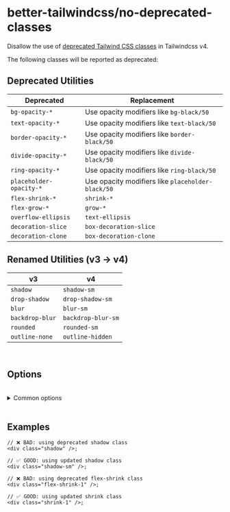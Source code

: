 # better-tailwindcss/no-deprecated-classes

Disallow the use of [deprecated Tailwind CSS classes](https://tailwindcss.com/docs/upgrade-guide#removed-deprecated-utilities) in Tailwindcss v4.

The following classes will be reported as deprecated:

## Deprecated Utilities

| **Deprecated**             | **Replacement**                               |
|---------------------------|-----------------------------------------------|
| `bg-opacity-*`            | Use opacity modifiers like `bg-black/50`      |
| `text-opacity-*`          | Use opacity modifiers like `text-black/50`    |
| `border-opacity-*`        | Use opacity modifiers like `border-black/50`  |
| `divide-opacity-*`        | Use opacity modifiers like `divide-black/50`  |
| `ring-opacity-*`          | Use opacity modifiers like `ring-black/50`    |
| `placeholder-opacity-*`   | Use opacity modifiers like `placeholder-black/50` |
| `flex-shrink-*`           | `shrink-*`                                    |
| `flex-grow-*`             | `grow-*`                                      |
| `overflow-ellipsis`       | `text-ellipsis`                               |
| `decoration-slice`        | `box-decoration-slice`                        |
| `decoration-clone`        | `box-decoration-clone`                        |

## Renamed Utilities (v3 → v4)

| **v3**                    | **v4**                   |
|--------------------------|--------------------------|
| `shadow`                 | `shadow-sm`              |
| `drop-shadow`            | `drop-shadow-sm`         |
| `blur`                   | `blur-sm`                |
| `backdrop-blur`          | `backdrop-blur-sm`       |
| `rounded`                | `rounded-sm`             |
| `outline-none`           | `outline-hidden`         |

<br/>

## Options

<br/>

<details>
  <summary>Common options</summary>

  <br/>

  These options are common to all rules and can also be set globally via the [`settings` object](../settings/settings.md).

  <br/>

### `attributes`

  The name of the attribute that contains the tailwind classes.  

  **Type**: Array of [Matchers](../configuration/advanced.md)  
  **Default**: [Name](../configuration/advanced.md#name-based-matching) for `"class"` and [strings Matcher](../configuration/advanced.md#types-of-matchers) for `"class", "className"`

  <br/>

### `callees`

  List of function names which arguments should also get linted.
  
  **Type**: Array of [Matchers](../configuration/advanced.md)  
  **Default**: [Matchers](../configuration/advanced.md#types-of-matchers) for `"cc", "clb", "clsx", "cn", "cnb", "ctl", "cva", "cx", "dcnb", "objstr", "tv", "twJoin", "twMerge"`

  <br/>

### `variables`

  List of variable names whose initializer should also get linted.  
  
  **Type**: Array of [Matchers](../configuration/advanced.md)  
  **Default**:  [strings Matcher](../configuration/advanced.md#types-of-matchers) for `"className", "classNames", "classes", "style", "styles"`

  <br/>

### `tags`

  List of template literal tag names whose content should get linted.  
  
  **Type**: Array of [Matchers](../configuration/advanced.md)  
  **Default**: None

  Note: When using the `tags` option, it is recommended to use the [strings Matcher](../configuration/advanced.md#types-of-matchers) for your tag names. This will ensure that nested expressions get linted correctly.

  <br/>

### `tailwindConfig`

  Tailwind config file path.  
  
  **Type**: string  
  **Default**: Tailwind's default config resolution

  <br/>

### `entryPoint`

  Main CSS file that imports Tailwind CSS.  
  
  **Type**: string  
  **Default**: Default CSS lookup

</details>

<br/>

## Examples

```tsx
// ❌ BAD: using deprecated shadow class
<div class="shadow" />;
```

```tsx
// ✅ GOOD: using updated shadow class
<div class="shadow-sm" />;
```

```tsx
// ❌ BAD: using deprecated flex-shrink class
<div class="flex-shrink-1" />;
```

```tsx
// ✅ GOOD: using updated shrink class
<div class="shrink-1" />;
```
